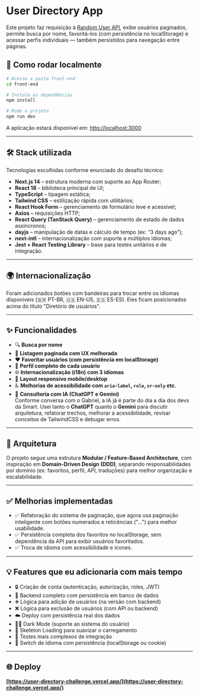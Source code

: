 # User Directory App

Este projeto faz requisição à [Random User API](https://randomuser.me/), exibe usuários paginados, permite busca por nome, favoritá-los (com persistência no localStorage) e acessar perfis individuais — também persistidos para navegação entre páginas.

## 🚀 Como rodar localmente

```bash
# Acesse a pasta front-end
cd front-end

# Instale as dependências
npm install

# Rode o projeto
npm run dev
```

A aplicação estará disponível em: [http://localhost:3000](http://localhost:3000)

---

## 🛠️ Stack utilizada

Tecnologias escolhidas conforme enunciado do desafio técnico:

- **Next.js 14** – estrutura moderna com suporte ao App Router;
- **React 18** – biblioteca principal de UI;
- **TypeScript** – tipagem estática;
- **Tailwind CSS** – estilização rápida com utilitários;
- **React Hook Form** – gerenciamento de formulário leve e acessível;
- **Axios** – requisições HTTP;
- **React Query (TanStack Query)** – gerenciamento de estado de dados assíncronos;
- **dayjs** – manipulação de datas e cálculo de tempo (ex: “3 days ago”);
- **next-intl** – internacionalização com suporte a múltiplos idiomas;
- **Jest + React Testing Library** – base para testes unitários e de integração.

---

## 🌍 Internacionalização

Foram adicionados botões com bandeiras para trocar entre os idiomas disponíveis (🇧🇷 PT-BR, 🇺🇸 EN-US, 🇪🇸 ES-ES). Eles ficam posicionados acima do título "Diretório de usuários".

---

## ✨ Funcionalidades

- 🔍 **Busca por nome**
- 📃 **Listagem paginada com UX melhorada**
- ❤️ **Favoritar usuários (com persistência em localStorage)**
- 👤 **Perfil completo de cada usuário**
- 🌐 **Internacionalização (i18n) com 3 idiomas**
- 📱 **Layout responsivo mobile/desktop**
- ♿ **Melhorias de acessibilidade com `aria-label`, `role`, `sr-only` etc.**
- 🧠 **Consultoria com IA (ChatGPT e Gemini)**  
  Conforme conversa com o Gabriel, a IA já é parte do dia a dia dos devs da Smart. Usei tanto o **ChatGPT** quanto o **Gemini** para discutir arquitetura, refatorar trechos, melhorar a acessibilidade, revisar conceitos de TailwindCSS e debugar erros.

---

## 🧱 Arquitetura

O projeto segue uma estrutura **Modular / Feature-Based Architecture**, com inspiração em **Domain-Driven Design (DDD)**, separando responsabilidades por domínio (ex: favoritos, perfil, API, traduções) para melhor organização e escalabilidade.

---

## ✅ Melhorias implementadas

- ✅ Refatoração do sistema de paginação, que agora usa paginação inteligente com botões numerados e reticências ("...") para melhor usabilidade.
- ✅ Persistência completa dos favoritos no localStorage, sem dependência da API para exibir usuários favoritados.
- ✅ Troca de idioma com acessibilidade e ícones.

---

## 💡 Features que eu adicionaria com mais tempo

- 🔒 Criação de conta (autenticação, autorização, roles, JWT)
- 🔄 Backend completo com persistência em banco de dados
- ➕ Lógica para adição de usuários (na versão com backend)
- ❌ Lógica para exclusão de usuários (com API ou backend)
- ☁️ Deploy com persistência real dos dados
- 🧑‍🦯 Dark Mode (suporte ao sistema do usuário)
- 🦴 Skeleton Loading para suavizar o carregamento
- 🧪 Testes mais complexos de integração
- 🔁 Switch de idioma com persistência (localStorage ou cookie)

---

## 🌐 Deploy

**[https://user-directory-challenge.vercel.app/](https://user-directory-challenge.vercel.app/)**
